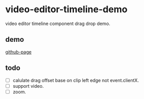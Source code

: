 # video-editor-timeline-demo

video editor timeline component drag drop demo.

## demo
[github-page](https://haoxuan8.github.io/video-editor-timeline-demo/)

## todo
- [ ] calulate drag offset base on clip left edge not event.clientX.
- [ ] support video.
- [ ] zoom.
